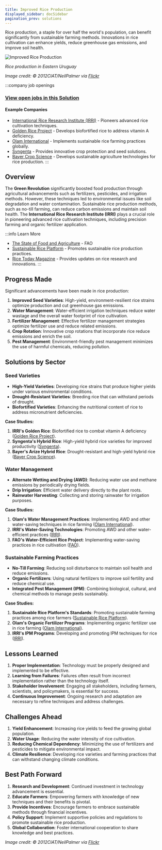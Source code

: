 ```yaml
---
title: Improved Rice Production
displayed_sidebar: docSidebar
pagination_prev: solutions
---
```


Rice production, a staple for over half the world's population, can benefit significantly from sustainable farming methods. Innovations in rice cultivation can enhance yields, reduce greenhouse gas emissions, and improve soil health.

![Improved Rice Production](../static/img/improved-rice-production.jpg)

*Rice production in Eastern Uruguay*

*Image credit: © 2012CIAT/NeilPalmer via [Flickr](https://www.flickr.com/photos/ciat/6809968788)*

:::company job openings
### [View open jobs in this Solution](https://climatebase.org/jobs?l=&q=&drawdown_solutions=Improved+Rice+Production)
#### Example Companies
- [International Rice Research Institute (IRRI)](https://www.irri.org) - Pioneers advanced rice cultivation techniques.
- [Golden Rice Project](https://www.goldenrice.org) - Develops biofortified rice to address vitamin A deficiency.
- [Olam International](https://www.olamgroup.com) - Implements sustainable rice farming practices globally.
- [Syngenta](https://www.syngenta.com) - Provides innovative crop protection and seed solutions.
- [Bayer Crop Science](https://www.cropscience.bayer.com) - Develops sustainable agriculture technologies for rice production.
:::

## Overview

The **Green Revolution** significantly boosted food production through agricultural advancements such as fertilizers, pesticides, and irrigation methods. However, these techniques led to environmental issues like soil degradation and water contamination. Sustainable rice production methods, such as no-till farming, can reduce carbon emissions and maintain soil health. The **International Rice Research Institute (IRRI)** plays a crucial role in pioneering advanced rice cultivation techniques, including precision farming and organic fertilizer application.

:::info Learn More
- [The State of Food and Agriculture](http://www.fao.org/publications/sofa/2021/en/) - FAO
- [Sustainable Rice Platform](https://www.sustainablerice.org) - Promotes sustainable rice production practices.
- [Rice Today Magazine](http://ricetoday.irri.org) - Provides updates on rice research and innovations.
:::

## Progress Made

Significant advancements have been made in rice production:

1. **Improved Seed Varieties**: High-yield, environment-resilient rice strains optimize production and cut greenhouse gas emissions.
2. **Water Management**: Water-efficient irrigation techniques reduce water wastage and the overall water footprint of rice cultivation.
3. **Fertilizer Management**: Effective fertilizer management strategies optimize fertilizer use and reduce related emissions.
4. **Crop Rotation**: Innovative crop rotations that incorporate rice reduce emissions and enrich the soil.
5. **Pest Management**: Environment-friendly pest management minimizes the use of harmful chemicals, reducing pollution.

## Solutions by Sector

### Seed Varieties
- **High-Yield Varieties**: Developing rice strains that produce higher yields under various environmental conditions.
- **Drought-Resistant Varieties**: Breeding rice that can withstand periods of drought.
- **Biofortified Varieties**: Enhancing the nutritional content of rice to address micronutrient deficiencies.

**Case Studies:**
1. **IRRI's Golden Rice**: Biofortified rice to combat vitamin A deficiency ([Golden Rice Project](https://www.goldenrice.org)).
2. **Syngenta's Hybrid Rice**: High-yield hybrid rice varieties for improved productivity ([Syngenta](https://www.syngenta.com)).
3. **Bayer's Arize Hybrid Rice**: Drought-resistant and high-yield hybrid rice ([Bayer Crop Science](https://www.cropscience.bayer.com)).

### Water Management
- **Alternate Wetting and Drying (AWD)**: Reducing water use and methane emissions by periodically drying fields.
- **Drip Irrigation**: Efficient water delivery directly to the plant roots.
- **Rainwater Harvesting**: Collecting and storing rainwater for irrigation purposes.

**Case Studies:**
1. **Olam's Water Management Practices**: Implementing AWD and other water-saving techniques in rice farming ([Olam International](https://www.olamgroup.com)).
2. **IRRI's Water-Saving Technologies**: Promoting AWD and other water-efficient practices ([IRRI](https://www.irri.org)).
3. **FAO's Water-Efficient Rice Project**: Implementing water-saving practices in rice cultivation ([FAO](http://www.fao.org)).

### Sustainable Farming Practices
- **No-Till Farming**: Reducing soil disturbance to maintain soil health and reduce emissions.
- **Organic Fertilizers**: Using natural fertilizers to improve soil fertility and reduce chemical use.
- **Integrated Pest Management (IPM)**: Combining biological, cultural, and chemical methods to manage pests sustainably.

**Case Studies:**
1. **Sustainable Rice Platform's Standards**: Promoting sustainable farming practices among rice farmers ([Sustainable Rice Platform](https://www.sustainablerice.org)).
2. **Olam's Organic Fertilizer Programs**: Implementing organic fertilizer use in rice farming ([Olam International](https://www.olamgroup.com)).
3. **IRRI's IPM Programs**: Developing and promoting IPM techniques for rice ([IRRI](https://www.irri.org)).

## Lessons Learned

1. **Proper Implementation**: Technology must be properly designed and implemented to be effective.
2. **Learning from Failures**: Failures often result from incorrect implementation rather than the technology itself.
3. **Stakeholder Involvement**: Engaging all stakeholders, including farmers, scientists, and policymakers, is essential for success.
4. **Continuous Improvement**: Ongoing research and adaptation are necessary to refine techniques and address challenges.

## Challenges Ahead

1. **Yield Enhancement**: Increasing rice yields to feed the growing global population.
2. **Water Usage**: Reducing the water intensity of rice cultivation.
3. **Reducing Chemical Dependency**: Minimizing the use of fertilizers and pesticides to mitigate environmental impact.
4. **Climate Resilience**: Developing rice varieties and farming practices that can withstand changing climate conditions.

## Best Path Forward

1. **Research and Development**: Continued investment in technology advancement is essential.
2. **Educate Farmers**: Empowering farmers with knowledge of new techniques and their benefits is pivotal.
3. **Provide Incentives**: Encourage farmers to embrace sustainable methods through financial incentives.
4. **Policy Support**: Implement supportive policies and regulations to promote sustainable rice production.
5. **Global Collaboration**: Foster international cooperation to share knowledge and best practices.

*Image credit: © 2012CIAT/NeilPalmer via [Flickr](https://www.flickr.com/photos/ciat/6809968788)*
